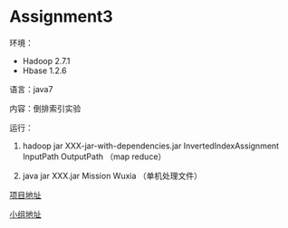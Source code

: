 # Assignment3

环境：
- Hadoop 2.7.1
- Hbase 1.2.6

语言：java7

内容：倒排索引实验

运行：

1. hadoop jar XXX-jar-with-dependencies.jar InvertedIndexAssignment InputPath OutputPath （map reduce）

1. java jar XXX.jar Mission Wuxia （单机处理文件）

[项目地址](https://github.com/NJUA422Hadoop/Assignment3)

[小组地址](https://github.com/NJUA422Hadoop)
